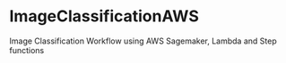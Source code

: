 # ImageClassificationAWS
Image Classification Workflow using AWS Sagemaker, Lambda and Step functions
